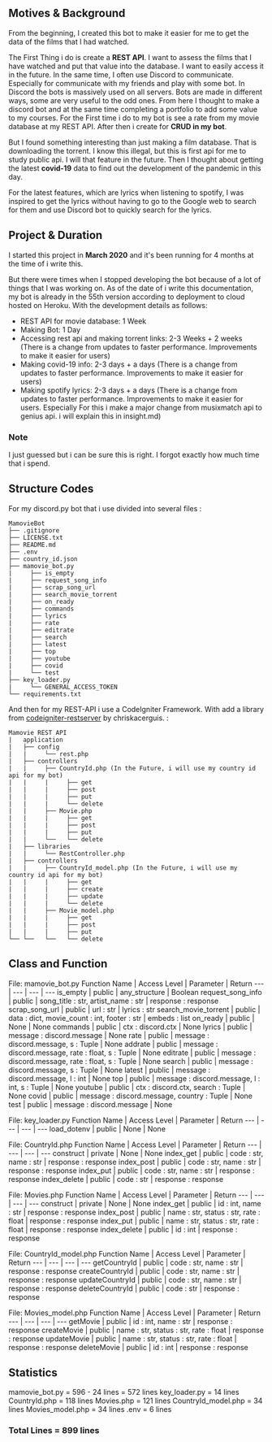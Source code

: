 ## Motives & Background
From the beginning,  I created this bot to make it easier for me to get the data of the films that I had watched. 

The First Thing i do is create a **REST API**. I want to assess the films that I have watched and put that value into the database. I want to easily access it in the future. In the same time, I often use Discord to communicate. Especially for communicate with my friends and play with some bot. In Discord the bots is massively used on all servers. Bots are made in different ways, some are very useful to the odd ones. From here I thought to make a discord bot and at the same time completing a portfolio to add some value to my courses. For the First time i do to my bot is see a rate from my movie database at my REST API. After then i create for **CRUD in my bot**. 

But I found something interesting than just making a film database. That is downloading the torrent. I know this illegal, but this is first api for me to study public api. I will that feature in the future. Then I thought about getting the latest **covid-19** data to find out the development of the pandemic in this day.

For the latest features, which are lyrics when listening to spotify, I was inspired to get the lyrics without having to go to the Google web to search for them and use Discord bot to quickly search for the lyrics.

## Project & Duration
I started this project in **March 2020** and it's been running for 4 months at the time of i write this. 

But there were times when I stopped developing the bot because of a lot of things that I was working on. As of the date of i write this documentation, my bot is already in the 55th version according to deployment to cloud hosted on Heroku. With the development details as follows:
* REST API for movie database: 1 Week
* Making Bot: 1 Day
* Accessing rest api and making torrent links: 2-3 Weeks + 2 weeks (There is a change from updates to faster performance. Improvements to make it easier for users)
* Making covid-19 info: 2-3 days + a days (There is a change from updates to faster performance. Improvements to make it easier for users)
* Making spotify lyrics: 2-3 days + a days (There is a change from updates to faster performance. Improvements to make it easier for users. Especially For this i make a major change from musixmatch api to genius api. i will explain this in insight.md) 

### Note
I just guessed but i can be sure this is right. I forgot exactly how much time that i spend.

## Structure Codes
For my discord.py bot that i use divided into several files :
```
MamovieBot
├── .gitignore
├── LICENSE.txt
├── README.md
├── .env
├── country_id.json
├── mamovie_bot.py
|     ├── is_empty
|     ├── request_song_info
|     ├── scrap_song_url
|     ├── search_movie_torrent
|     ├── on_ready
|     ├── commands
|     ├── lyrics
|     ├── rate
|     ├── editrate
|     ├── search
|     ├── latest
|     ├── top
|     ├── youtube
|     ├── covid
|     └── test
├── key_loader.py
|     └── GENERAL_ACCESS_TOKEN
└── requirements.txt
```

And then for my REST-API i use a CodeIgniter Framework. With add a library from [codeigniter-restserver](https://github.com/chriskacerguis/codeigniter-restserver) by  chriskacerguis. :
```
Mamovie REST API
|   application
|   ├── config
|   |     └── rest.php
|   ├── controllers
|   |     ├── CountryId.php (In the Future, i will use my country id api for my bot)
|   |     |     ├── get
|   |     |     ├── post
|   |     |     ├── put
|   |     |     └── delete
|   |     ├── Movie.php
|   |     |     ├── get
|   |     |     ├── post
|   |     |     ├── put
|   |     └──   └── delete
|   ├── libraries
|   |     └── RestController.php
|   ├── controllers
|   |     ├── CountryId_model.php (In the Future, i will use my country id api for my bot)
|   |     |     ├── get
|   |     |     ├── create
|   |     |     ├── update
|   |     |     └── delete
|   |     ├── Movie_model.php
|   |     |     ├── get
|   |     |     ├── post
|   |     |     ├── put
└── └──   └──   └── delete
```

## Class and Function 
File: mamovie_bot.py
Function Name | Access Level | Parameter | Return 
--- | --- | --- | --- 
is_empty | public | any_structure | Boolean
request_song_info | public | song_title : str, artist_name : str | response : response
scrap_song_url | public | url : str | lyrics : str
search_movie_torrent | public | data : dict, movie_count : int, footer : str | embeds : list
on_ready | public | None | None
commands | public | ctx : discord.ctx | None
lyrics | public | message : discord.message | None
rate | public | message : discord.message, s : Tuple | None
addrate | public | message : discord.message, rate : float, s : Tuple | None
editrate | public | message : discord.message, rate : float, s : Tuple | None
search | public | message : discord.message, s : Tuple | None
latest | public | message : discord.message, l : int | None
top | public | message : discord.message, l : int, s : Tuple | None
youtube | public | ctx : discord.ctx, search : Tuple | None
covid | public | message : discord.message, country : Tuple | None
test | public | message : discord.message | None

File: key_loader.py
Function Name | Access Level | Parameter | Return 
--- | --- | --- | --- 
load_dotenv | public | None | None

File: CountryId.php
Function Name | Access Level | Parameter | Return 
--- | --- | --- | --- 
construct | private | None | None
index_get | public | code : str, name : str | response : response
index_post | public | code : str, name : str | response : response
index_put | public | code : str, name : str | response : response
index_delete | public | code : str | response : response

File: Movies.php
Function Name | Access Level | Parameter | Return 
--- | --- | --- | --- 
construct | private | None | None
index_get | public | id : int, name : str | response : response
index_post | public | name : str, status : str, rate : float | response : response
index_put | public | name : str, status : str, rate : float | response : response
index_delete | public | id : int | response : response

File: CountryId_model.php
Function Name | Access Level | Parameter | Return 
--- | --- | --- | --- 
getCountryId | public | code : str, name : str | response : response
createCountryId | public | code : str, name : str | response : response
updateCountryId | public | code : str, name : str | response : response
deleteCountryId | public | code : str | response : response

File: Movies_model.php
Function Name | Access Level | Parameter | Return 
--- | --- | --- | --- 
getMovie | public | id : int, name : str | response : response
createMovie | public | name : str, status : str, rate : float | response : response
updateMovie | public | name : str, status : str, rate : float | response : response
deleteMovie | public | id : int | response : response

## Statistics
mamovie_bot.py = 596 - 24 lines = 572 lines
key_loader.py = 14 lines
CountryId.php = 118 lines
Movies.php = 121 lines
CountryId_model.php = 34 lines
Movies_model.php = 34 lines
.env = 6 lines

### Total Lines = 899 lines


